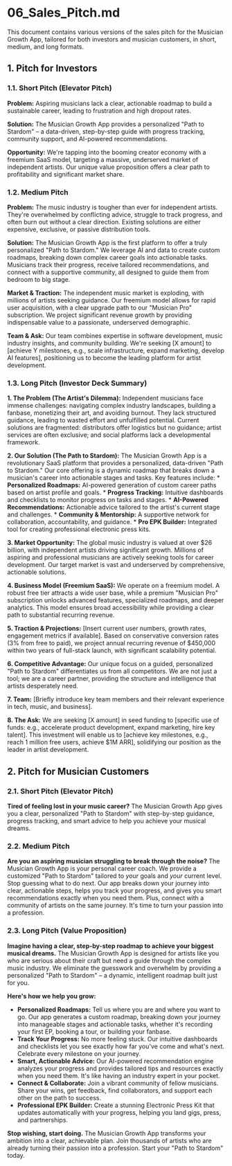 # 06_Sales_Pitch.md

This document contains various versions of the sales pitch for the Musician Growth App, tailored for both investors and musician customers, in short, medium, and long formats.

## 1. Pitch for Investors

### 1.1. Short Pitch (Elevator Pitch)

**Problem:** Aspiring musicians lack a clear, actionable roadmap to build a sustainable career, leading to frustration and high dropout rates.

**Solution:** The Musician Growth App provides a personalized "Path to Stardom" – a data-driven, step-by-step guide with progress tracking, community support, and AI-powered recommendations.

**Opportunity:** We're tapping into the booming creator economy with a freemium SaaS model, targeting a massive, underserved market of independent artists. Our unique value proposition offers a clear path to profitability and significant market share.

### 1.2. Medium Pitch

**Problem:** The music industry is tougher than ever for independent artists. They're overwhelmed by conflicting advice, struggle to track progress, and often burn out without a clear direction. Existing solutions are either expensive, exclusive, or passive distribution tools.

**Solution:** The Musician Growth App is the first platform to offer a truly personalized "Path to Stardom." We leverage AI and data to create custom roadmaps, breaking down complex career goals into actionable tasks. Musicians track their progress, receive tailored recommendations, and connect with a supportive community, all designed to guide them from bedroom to big stage.

**Market & Traction:** The independent music market is exploding, with millions of artists seeking guidance. Our freemium model allows for rapid user acquisition, with a clear upgrade path to our "Musician Pro" subscription. We project significant revenue growth by providing indispensable value to a passionate, underserved demographic.

**Team & Ask:** Our team combines expertise in software development, music industry insights, and community building. We're seeking [X amount] to [achieve Y milestones, e.g., scale infrastructure, expand marketing, develop AI features], positioning us to become the leading platform for artist development.

### 1.3. Long Pitch (Investor Deck Summary)

**1. The Problem (The Artist's Dilemma):** Independent musicians face immense challenges: navigating complex industry landscapes, building a fanbase, monetizing their art, and avoiding burnout. They lack structured guidance, leading to wasted effort and unfulfilled potential. Current solutions are fragmented: distributors offer logistics but no guidance; artist services are often exclusive; and social platforms lack a developmental framework.

**2. Our Solution (The Path to Stardom):** The Musician Growth App is a revolutionary SaaS platform that provides a personalized, data-driven "Path to Stardom." Our core offering is a dynamic roadmap that breaks down a musician's career into actionable stages and tasks. Key features include:
    *   **Personalized Roadmaps:** AI-powered generation of custom career paths based on artist profile and goals.
    *   **Progress Tracking:** Intuitive dashboards and checklists to monitor progress on tasks and stages.
    *   **AI-Powered Recommendations:** Actionable advice tailored to the artist's current stage and challenges.
    *   **Community & Mentorship:** A supportive network for collaboration, accountability, and guidance.
    *   **Pro EPK Builder:** Integrated tool for creating professional electronic press kits.

**3. Market Opportunity:** The global music industry is valued at over $26 billion, with independent artists driving significant growth. Millions of aspiring and professional musicians are actively seeking tools for career development. Our target market is vast and underserved by comprehensive, actionable solutions.

**4. Business Model (Freemium SaaS):** We operate on a freemium model. A robust free tier attracts a wide user base, while a premium "Musician Pro" subscription unlocks advanced features, specialized roadmaps, and deeper analytics. This model ensures broad accessibility while providing a clear path to substantial recurring revenue.

**5. Traction & Projections:** [Insert current user numbers, growth rates, engagement metrics if available]. Based on conservative conversion rates (3% from free to paid), we project annual recurring revenue of $450,000 within two years of full-stack launch, with significant scalability potential.

**6. Competitive Advantage:** Our unique focus on a guided, personalized "Path to Stardom" differentiates us from all competitors. We are not just a tool; we are a career partner, providing the structure and intelligence that artists desperately need.

**7. Team:** [Briefly introduce key team members and their relevant experience in tech, music, and business].

**8. The Ask:** We are seeking [X amount] in seed funding to [specific use of funds: e.g., accelerate product development, expand marketing, hire key talent]. This investment will enable us to [achieve key milestones, e.g., reach 1 million free users, achieve $1M ARR], solidifying our position as the leader in artist development.

## 2. Pitch for Musician Customers

### 2.1. Short Pitch (Elevator Pitch)

**Tired of feeling lost in your music career?** The Musician Growth App gives you a clear, personalized "Path to Stardom" with step-by-step guidance, progress tracking, and smart advice to help you achieve your musical dreams.

### 2.2. Medium Pitch

**Are you an aspiring musician struggling to break through the noise?** The Musician Growth App is your personal career coach. We provide a customized "Path to Stardom" tailored to *your* goals and *your* current level. Stop guessing what to do next. Our app breaks down your journey into clear, actionable steps, helps you track your progress, and gives you smart recommendations exactly when you need them. Plus, connect with a community of artists on the same journey. It's time to turn your passion into a profession.

### 2.3. Long Pitch (Value Proposition)

**Imagine having a clear, step-by-step roadmap to achieve your biggest musical dreams.** The Musician Growth App is designed for artists like you who are serious about their craft but need a guide through the complex music industry. We eliminate the guesswork and overwhelm by providing a personalized "Path to Stardom" – a dynamic, intelligent roadmap built just for you.

**Here's how we help you grow:**

*   **Personalized Roadmaps:** Tell us where you are and where you want to go. Our app generates a custom roadmap, breaking down your journey into manageable stages and actionable tasks, whether it's recording your first EP, booking a tour, or building your fanbase.
*   **Track Your Progress:** No more feeling stuck. Our intuitive dashboards and checklists let you see exactly how far you've come and what's next. Celebrate every milestone on your journey.
*   **Smart, Actionable Advice:** Our AI-powered recommendation engine analyzes your progress and provides tailored tips and resources exactly when you need them. It's like having an industry expert in your pocket.
*   **Connect & Collaborate:** Join a vibrant community of fellow musicians. Share your wins, get feedback, find collaborators, and support each other on the path to success.
*   **Professional EPK Builder:** Create a stunning Electronic Press Kit that updates automatically with your progress, helping you land gigs, press, and partnerships.

**Stop wishing, start doing.** The Musician Growth App transforms your ambition into a clear, achievable plan. Join thousands of artists who are already turning their passion into a profession. Start your "Path to Stardom" today.
